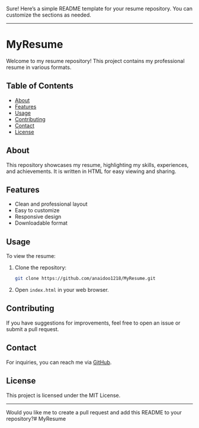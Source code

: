 Sure! Here’s a simple README template for your resume repository. You can customize the sections as needed.

---

# MyResume

Welcome to my resume repository! This project contains my professional resume in various formats.

## Table of Contents

- [About](#about)
- [Features](#features)
- [Usage](#usage)
- [Contributing](#contributing)
- [Contact](#contact)
- [License](#license)

## About

This repository showcases my resume, highlighting my skills, experiences, and achievements. It is written in HTML for easy viewing and sharing.

## Features

- Clean and professional layout
- Easy to customize
- Responsive design
- Downloadable format

## Usage

To view the resume:
1. Clone the repository:
   ```bash
   git clone https://github.com/anaidoo1218/MyResume.git
   ```
2. Open `index.html` in your web browser.

## Contributing

If you have suggestions for improvements, feel free to open an issue or submit a pull request.

## Contact

For inquiries, you can reach me via [GitHub](https://github.com/anaidoo1218).

## License

This project is licensed under the MIT License.

---

Would you like me to create a pull request and add this README to your repository?# MyResume
